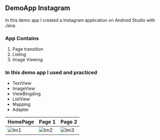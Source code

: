 ## DemoApp Instagram
In this demo app I created a Instagram application on Android Studio with Java. 
### App Contains
1. Page transition
2. Listing
3. Image Viewing

### In this demo app I used and practiced
- TextView
- ImageView
- ViewBingding
- ListView
- Mapping
- Adapter

| HomePage | Page 1  | Page 2  |
| ------------ | ------------ | ------------ |
| ![lm1](https://github.com/emreosmanc/LandmarkBook/assets/160953680/8574ab48-d921-4a79-9992-84414855f001)  | ![lm2](https://github.com/emreosmanc/LandmarkBook/assets/160953680/54035ae4-b11d-4b22-b190-abfe02160582)  | ![lm3](https://github.com/emreosmanc/LandmarkBook/assets/160953680/c7147ec8-5a44-40d7-93be-f08a15c0ee8c)  |
